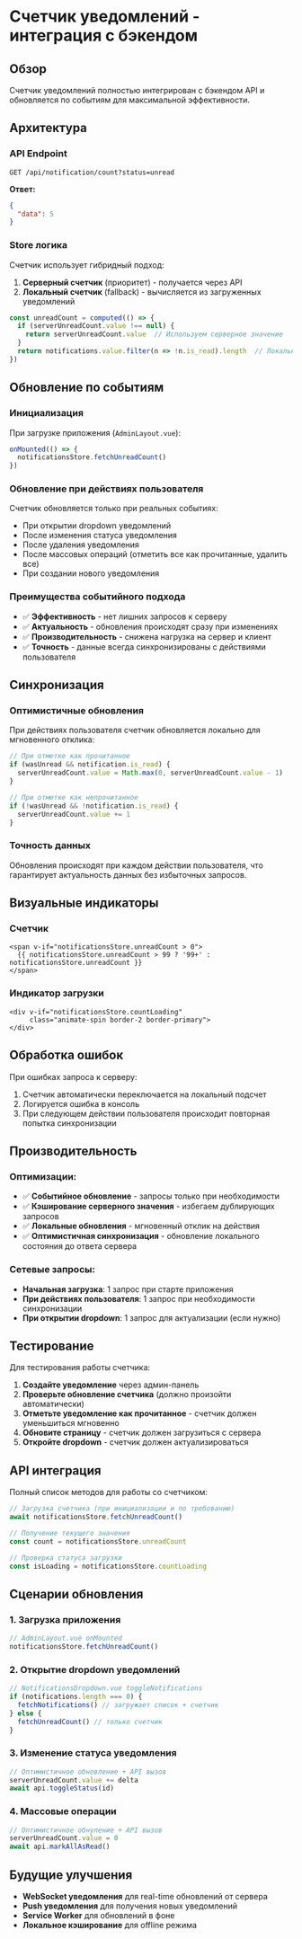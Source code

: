 # Счетчик уведомлений - интеграция с бэкендом

## Обзор

Счетчик уведомлений полностью интегрирован с бэкендом API и обновляется по событиям для максимальной эффективности.

## Архитектура

### API Endpoint
```
GET /api/notification/count?status=unread
```

**Ответ:**
```json
{
  "data": 5
}
```

### Store логика

Счетчик использует гибридный подход:

1. **Серверный счетчик** (приоритет) - получается через API
2. **Локальный счетчик** (fallback) - вычисляется из загруженных уведомлений

```typescript
const unreadCount = computed(() => {
  if (serverUnreadCount.value !== null) {
    return serverUnreadCount.value  // Используем серверное значение
  }
  return notifications.value.filter(n => !n.is_read).length  // Локальный подсчет
})
```

## Обновление по событиям

### Инициализация
При загрузке приложения (`AdminLayout.vue`):
```typescript
onMounted(() => {
  notificationsStore.fetchUnreadCount()
})
```

### Обновление при действиях пользователя
Счетчик обновляется только при реальных событиях:
- При открытии dropdown уведомлений
- После изменения статуса уведомления
- После удаления уведомления
- После массовых операций (отметить все как прочитанные, удалить все)
- При создании нового уведомления

### Преимущества событийного подхода
- ✅ **Эффективность** - нет лишних запросов к серверу
- ✅ **Актуальность** - обновления происходят сразу при изменениях
- ✅ **Производительность** - снижена нагрузка на сервер и клиент
- ✅ **Точность** - данные всегда синхронизированы с действиями пользователя

## Синхронизация

### Оптимистичные обновления
При действиях пользователя счетчик обновляется локально для мгновенного отклика:

```typescript
// При отметке как прочитанное
if (wasUnread && notification.is_read) {
  serverUnreadCount.value = Math.max(0, serverUnreadCount.value - 1)
}

// При отметке как непрочитанное  
if (!wasUnread && !notification.is_read) {
  serverUnreadCount.value += 1
}
```

### Точность данных
Обновления происходят при каждом действии пользователя, что гарантирует актуальность данных без избыточных запросов.

## Визуальные индикаторы

### Счетчик
```vue
<span v-if="notificationsStore.unreadCount > 0">
  {{ notificationsStore.unreadCount > 99 ? '99+' : notificationsStore.unreadCount }}
</span>
```

### Индикатор загрузки
```vue
<div v-if="notificationsStore.countLoading" 
     class="animate-spin border-2 border-primary">
</div>
```

## Обработка ошибок

При ошибках запроса к серверу:
1. Счетчик автоматически переключается на локальный подсчет
2. Логируется ошибка в консоль
3. При следующем действии пользователя происходит повторная попытка синхронизации

## Производительность

### Оптимизации:
- ✅ **Событийное обновление** - запросы только при необходимости
- ✅ **Кэширование серверного значения** - избегаем дублирующих запросов
- ✅ **Локальные обновления** - мгновенный отклик на действия
- ✅ **Оптимистичная синхронизация** - обновление локального состояния до ответа сервера

### Сетевые запросы:
- **Начальная загрузка**: 1 запрос при старте приложения
- **При действиях пользователя**: 1 запрос при необходимости синхронизации
- **При открытии dropdown**: 1 запрос для актуализации (если нужно)

## Тестирование

Для тестирования работы счетчика:

1. **Создайте уведомление** через админ-панель
2. **Проверьте обновление счетчика** (должно произойти автоматически)
3. **Отметьте уведомление как прочитанное** - счетчик должен уменьшиться мгновенно
4. **Обновите страницу** - счетчик должен загрузиться с сервера
5. **Откройте dropdown** - счетчик должен актуализироваться

## API интеграция

Полный список методов для работы со счетчиком:

```typescript
// Загрузка счетчика (при инициализации и по требованию)
await notificationsStore.fetchUnreadCount()

// Получение текущего значения
const count = notificationsStore.unreadCount

// Проверка статуса загрузки
const isLoading = notificationsStore.countLoading
```

## Сценарии обновления

### 1. Загрузка приложения
```typescript
// AdminLayout.vue onMounted
notificationsStore.fetchUnreadCount()
```

### 2. Открытие dropdown уведомлений
```typescript
// NotificationsDropdown.vue toggleNotifications
if (notifications.length === 0) {
  fetchNotifications() // загружает список + счетчик
} else {
  fetchUnreadCount() // только счетчик
}
```

### 3. Изменение статуса уведомления
```typescript
// Оптимистичное обновление + API вызов
serverUnreadCount.value += delta
await api.toggleStatus(id)
```

### 4. Массовые операции
```typescript
// Оптимистичное обнуление + API вызов
serverUnreadCount.value = 0
await api.markAllAsRead()
```

## Будущие улучшения

- **WebSocket уведомления** для real-time обновлений от сервера
- **Push уведомления** для получения новых уведомлений
- **Service Worker** для обновлений в фоне
- **Локальное кэширование** для offline режима 